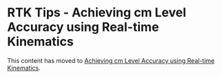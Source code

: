 # RTK Tips - Achieving cm Level Accuracy using Real-time Kinematics

This content has moved to [Achieving cm Level Accuracy using Real-time Kinematics](https://www.semuconsulting.com/gnsswiki/rtktips/).
